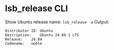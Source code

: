 # lsb_release CLI

Show Ubuntu release name: `lsb_release -a`
Output:
```
Distributor ID:	Ubuntu
Description:	Ubuntu 24.04.1 LTS
Release:	24.04
Codename:	noble
```
